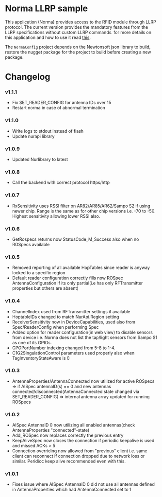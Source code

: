 # Norma LLRP sample
This application (Norma) provides access to the RFID module through LLRP protocol. The current version provides the mandatory features from the LLRP specifications without custom LLRP commands. for more details on this application and how to use it read [this](../docs/AN007_AR8x_LLRP_Norma.docx).

The `NormaConfig` project depends on the Newtonsoft json library to build, restore the nugget package for the project to build before creating a new package.

# Changelog

### v1.1.1
- Fix SET_READER_CONFIG for antenna IDs over 15
- Restart norma in case of abnormal termination

### v1.1.0
- Write logs to stdout instead of flash
- Update nurapi library

### v1.0.9
- Updated Nurlibrary to latest 

### v1.0.8
- Call the backend with correct protocol https/http

### v1.0.7
- RxSensitivity uses RSSI filter on AR82/AR85/AR62/Sampo S2 if using newer chip. Range is the same as for other chip versions i.e. -70 to -50. Highest sensitivity allowing lower RSSI also.

### v1.0.6
- GetRospecs returns now StatusCode_M_Success also when no ROSpecs available

### v1.0.5
- Removed reporting of all available HopTables since reader is anyway locked to a specific region
- Default reader configuration correctly fills now ROSpec AntennaConfiguration if its only partial(i.e has only RFTransmitter properties but others are absent)

### v1.0.4
- ChannelIndex used from RFTransmitter settings if available
- HoptableIDs changed to match NurApi.Region setting
- ReceiverSensitivity now in DeviceCapabilities, used also from Spec/ReaderConfig when performing Spec
- Added option for reader configuration(in web view) to disable sensors from device i.e. Norma does not list the tap/light sensors from Sampo S1 as one of its GPIOs. 
- GPOPortNumber indexing changed from 5-8 to 1-4. 
- C1G2SingulationControl parameters used properly also when TagInventoryStateAware is 0

### v1.0.3
- AntennaProperties/AntennaConnected now utilized for active ROSpecs => if AISpec antennaID(s) == 0 and new antennas connected/disconnected(AntennaConnected state changed via SET_READER_CONFIG) => internal antenna array updated for running ROSpecs

### v1.0.2
- AISpec AntennaID 0 now utilizing all enabled antennas(check AntennaProperties "connected"-state)
- Add_ROSpec now replaces correctly the previous entry
- KeepAliveSpec now closes the connection if periodic keepalive is used and missed ACKs > 5
- Connection overriding now allowed from "previous" client i.e. same client can reconnect if connection dropped due to network loss or similar. Peridioc keep alive recommended even with this.

### v1.0.1
- Fixes issue where AISpec AntennaID 0 did not use all antennas defined in AntennaProperties which had AntennaConnected set to 1
